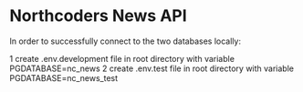 # Northcoders News API

In order to successfully connect to the two databases locally:

1 create .env.development file in root directory with variable PGDATABASE=nc_news
2 create .env.test file in root directory with variable PGDATABASE=nc_news_test
